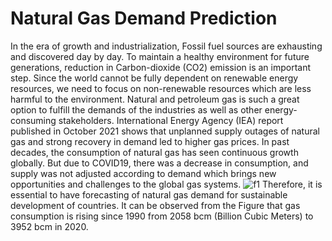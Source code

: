 # Natural Gas Demand Prediction
In the era of growth and industrialization, Fossil fuel sources
are exhausting and discovered day by day. To maintain a
healthy environment for future generations, reduction in
Carbon-dioxide (CO2) emission is an important step.
Since the world cannot be fully dependent on renewable
energy resources, we need to focus on non-renewable
resources which are less harmful to the environment. Natural
and petroleum gas is such a great option to fulfill the
demands of the industries as well as other energy-consuming
stakeholders. International Energy Agency (IEA) report
published in October 2021 shows that unplanned supply
outages of natural gas and strong recovery in demand led to
higher gas prices. In past decades, the consumption of
natural gas has seen continuous growth globally. But due to
COVID19, there was a decrease in consumption, and supply
was not adjusted according to demand which brings new
opportunities and challenges to the global gas systems.
![f1](https://github.com/sonijee/Predictions/assets/136623761/7c6c727f-f294-4129-b982-5713c8344cf3)
Therefore, it is essential to have forecasting of natural
gas demand for sustainable development of countries. It can be
observed from the Figure that gas consumption is rising since
1990 from 2058 bcm (Billion Cubic Meters) to 3952 bcm in
2020.
